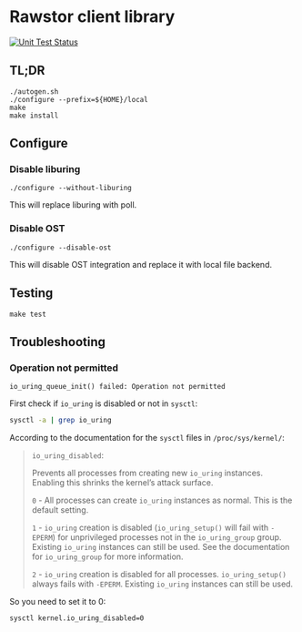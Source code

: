# Rawstor client library

[![Unit Test Status](https://github.com/rawstor/librawstor/actions/workflows/unittest.yml/badge.svg?branch=main)](https://github.com/rawstor/librawstor/actions/workflows/unittest.yml)

## TL;DR
```
./autogen.sh
./configure --prefix=${HOME}/local
make
make install
```

## Configure

### Disable liburing

```
./configure --without-liburing
```

This will replace liburing with poll.

### Disable OST

```
./configure --disable-ost
```

This will disable OST integration and replace it with local file backend.

## Testing

```
make test
```

## Troubleshooting

### Operation not permitted
```
io_uring_queue_init() failed: Operation not permitted
```

First check if `io_uring` is disabled or not in `sysctl`:
```bash
sysctl -a | grep io_uring
```

According to the documentation for the `sysctl` files in `/proc/sys/kernel/`:

> `io_uring_disabled`:
>
> Prevents all processes from creating new `io_uring` instances. Enabling this shrinks the kernel’s attack surface.
>
> `0` - All processes can create `io_uring` instances as normal. This is the default setting.
>
> `1` - `io_uring` creation is disabled (`io_uring_setup()` will fail with `-EPERM`) for unprivileged processes not in the `io_uring_group` group. Existing `io_uring` instances can still be used. See the documentation for `io_uring_group` for more information.
>
> `2` - `io_uring` creation is disabled for all processes. `io_uring_setup()` always fails with `-EPERM`. Existing `io_uring` instances can still be used.

So you need to set it to 0:

```bash
sysctl kernel.io_uring_disabled=0
```
